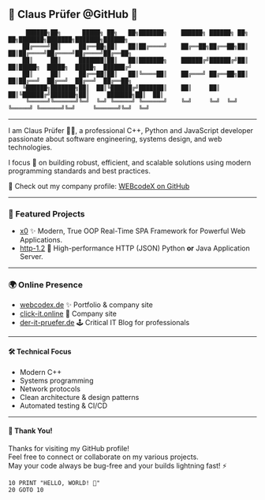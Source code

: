 ## 👾 Claus Prüfer @GitHub 🚀

```ASCII
     ██████╗██╗      █████╗ ██╗   ██╗███████╗    ██████╗ ██████╗ ██╗   ██╗███████╗███████╗███████╗██████╗ 
    ██╔════╝██║     ██╔══██╗██║   ██║██╔════╝    ██╔══██╗██╔══██╗██║   ██║██╔════╝██╔════╝██╔════╝██╔══██╗
    ██║     ██║     ███████║██║   ██║███████╗    ██████╔╝██████╔╝██║   ██║█████╗  █████╗  █████╗  ██████╔╝
    ██║     ██║     ██╔══██║██║   ██║╚════██║    ██╔═══╝ ██╔══██╗██║   ██║██╔══╝  ██╔══╝  ██╔══╝  ██╔══██╗
    ╚██████╗███████╗██║  ██║╚██████╔╝███████║    ██║     ██║  ██║╚██████╔╝███████╗██║     ███████╗██║  ██║
     ╚═════╝╚══════╝╚═╝  ╚═╝ ╚═════╝ ╚══════╝    ╚═╝     ╚═╝  ╚═╝ ╚═════╝ ╚══════╝╚═╝     ╚══════╝╚═╝  ╚═╝
```

---

I am Claus Prüfer 🧑‍💻, a professional C++, Python and JavaScript developer passionate about software engineering,
systems design, and web technologies.

I focus 🔬 on building robust, efficient, and scalable solutions using modern programming standards and best practices.

🤝 Check out my company profile: [WEBcodeX on GitHub](https://github.com/WEBcodeX1)
                                                                                                                                                                                                                                                        
---

### 🌟 Featured Projects

- [x0](https://github.com/WEBcodeX1/x0) ✨ Modern, True OOP Real-Time SPA Framework for Powerful Web Applications.
- [http-1.2](https://github.com/WEBcodeX1/http-1.2) 🚦 High-performance HTTP (JSON) Python **or** Java Application Server.

---

### 🌍 Online Presence

- [webcodex.de](http://webcodex.de) ✨ Portfolio & company site  
- [click-it.online](http://click-it.online) 🚀 Company site
- [der-it-pruefer.de](http://der-it-pruefer.de) 🕹️ Critical IT Blog for professionals

---

#### 🛠️ Technical Focus

- Modern C++
- Systems programming
- Network protocols
- Clean architecture & design patterns
- Automated testing & CI/CD

---

#### 🙏 Thank You!

Thanks for visiting my GitHub profile!  
Feel free to connect or collaborate on my various projects.  
May your code always be bug-free and your builds lightning fast! ⚡

```BASIC
10 PRINT "HELLO, WORLD! 👾"
20 GOTO 10
```
